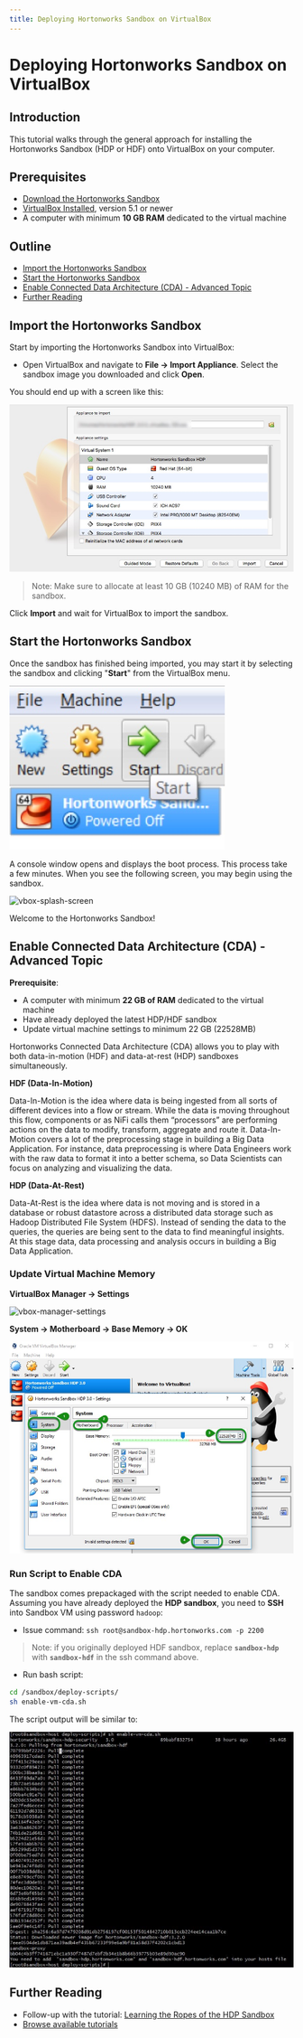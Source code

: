```yaml
---
title: Deploying Hortonworks Sandbox on VirtualBox
---
```


# Deploying Hortonworks Sandbox on VirtualBox

## Introduction

This tutorial walks through the general approach for installing the Hortonworks Sandbox (HDP or HDF) onto VirtualBox on your computer.

## Prerequisites

- [Download the Hortonworks Sandbox](https://hortonworks.com/downloads/#sandbox)
- [VirtualBox Installed](https://www.virtualbox.org/wiki/Downloads), version 5.1 or newer
- A computer with minimum **10 GB RAM** dedicated to the virtual machine

## Outline

- [Import the Hortonworks Sandbox](#import-the-hortonworks-sandbox)
- [Start the Hortonworks Sandbox](#start-the-hortonworks-sandbox)
- [Enable Connected Data Architecture (CDA) - Advanced Topic](#enable-connected-data-architecture-cda---advanced-topic)
- [Further Reading](#further-reading)

## Import the Hortonworks Sandbox

Start by importing the Hortonworks Sandbox into VirtualBox:

- Open VirtualBox and navigate to **File -> Import Appliance**. Select the sandbox image you downloaded and click **Open**.

You should end up with a screen like this:

![Appliance Settings](assets/vbox-appliance-settings.jpg)

> Note: Make sure to allocate at least 10 GB (10240 MB) of RAM for the sandbox.

Click **Import** and wait for VirtualBox to import the sandbox.

## Start the Hortonworks Sandbox

Once the sandbox has finished being imported, you may start it by selecting the sandbox and clicking "**Start**" from the VirtualBox menu.

![virtualbox_start_windows](assets/vbox-start.jpg)

A console window opens and displays the boot process. This process take a few minutes. When you see the following screen, you may begin using the sandbox.

![vbox-splash-screen](assets/vbox-splash-screen.jpg)

Welcome to the Hortonworks Sandbox!

## Enable Connected Data Architecture (CDA) - Advanced Topic

**Prerequisite**:
- A computer with minimum **22 GB of RAM** dedicated to the virtual machine
- Have already deployed the latest HDP/HDF sandbox
- Update virtual machine settings to minimum 22 GB (22528MB)

Hortonworks Connected Data Architecture (CDA) allows you to play with both data-in-motion (HDF) and data-at-rest (HDP) sandboxes simultaneously.

**HDF (Data-In-Motion)**

Data-In-Motion is the idea where data is being ingested from all sorts of different devices into a flow or stream. While the data is moving throughout this flow, components or as NiFi calls them “processors” are performing actions on the data to modify, transform, aggregate and route it. Data-In-Motion covers a lot of the preprocessing stage in building a Big Data Application. For instance, data preprocessing is where Data Engineers work with the raw data to format it into a better schema, so Data Scientists can focus on analyzing and visualizing the data.

**HDP (Data-At-Rest)**

Data-At-Rest is the idea where data is not moving and is stored in a database or robust datastore across a distributed data storage such as Hadoop Distributed File System (HDFS). Instead of sending the data to the queries, the queries are being sent to the data to find meaningful insights. At this stage data, data processing and analysis occurs in building a Big Data Application.

### Update Virtual Machine Memory

**VirtualBox Manager -> Settings**

![vbox-manager-settings](assets/vbox-manager-settings.jpg)

**System -> Motherboard -> Base Memory -> OK**

![vbox-system-settings](assets/vbox-system-settings.jpg)

### Run Script to Enable CDA

The sandbox comes prepackaged with the script needed to enable CDA. Assuming you have already deployed the **HDP sandbox**, you need to **SSH** into Sandbox VM using password `hadoop`:

- Issue command: `ssh root@sandbox-hdp.hortonworks.com -p 2200`

> Note: if you originally deployed HDF sandbox, replace **`sandbox-hdp`** with **`sandbox-hdf`** in the ssh command above.

- Run bash script:

```bash
cd /sandbox/deploy-scripts/
sh enable-vm-cda.sh
```

The script output will be similar to:

![enable-vm-cda-output](assets/enable-vm-cda-output.jpg)

## Further Reading

- Follow-up with the tutorial: [Learning the Ropes of the HDP Sandbox](https://hortonworks.com/tutorial/learning-the-ropes-of-the-hortonworks-sandbox)
- [Browse available tutorials](https://hortonworks.com/tutorials/)
